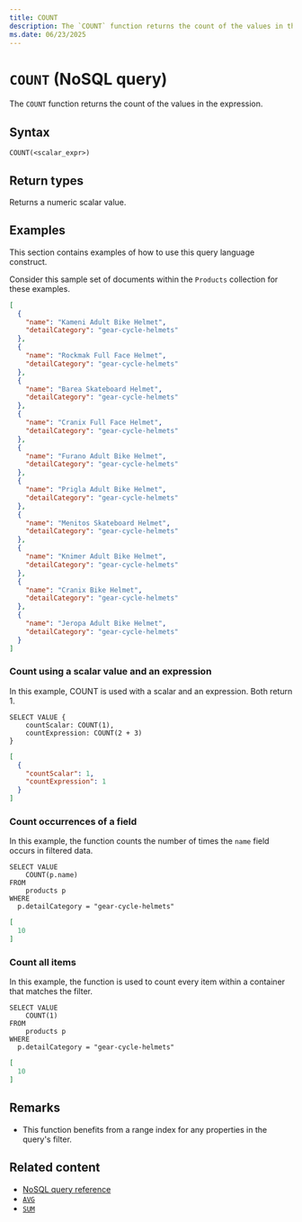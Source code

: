 ```yaml
---
title: COUNT
description: The `COUNT` function returns the count of the values in the expression.
ms.date: 06/23/2025
---
```


# `COUNT` (NoSQL query)

The `COUNT` function returns the count of the values in the expression.

## Syntax

```nosql
COUNT(<scalar_expr>)
```

## Return types

Returns a numeric scalar value.

## Examples

This section contains examples of how to use this query language construct.

Consider this sample set of documents within the `Products` collection for these examples.

```json
[
  {
    "name": "Kameni Adult Bike Helmet",
    "detailCategory": "gear-cycle-helmets"
  },
  {
    "name": "Rockmak Full Face Helmet",
    "detailCategory": "gear-cycle-helmets"
  },
  {
    "name": "Barea Skateboard Helmet",
    "detailCategory": "gear-cycle-helmets"
  },
  {
    "name": "Cranix Full Face Helmet",
    "detailCategory": "gear-cycle-helmets"
  },
  {
    "name": "Furano Adult Bike Helmet",
    "detailCategory": "gear-cycle-helmets"
  },
  {
    "name": "Prigla Adult Bike Helmet",
    "detailCategory": "gear-cycle-helmets"
  },
  {
    "name": "Menitos Skateboard Helmet",
    "detailCategory": "gear-cycle-helmets"
  },
  {
    "name": "Knimer Adult Bike Helmet",
    "detailCategory": "gear-cycle-helmets"
  },
  {
    "name": "Cranix Bike Helmet",
    "detailCategory": "gear-cycle-helmets"
  },
  {
    "name": "Jeropa Adult Bike Helmet",
    "detailCategory": "gear-cycle-helmets"
  }
]
```

### Count using a scalar value and an expression

In this example, COUNT is used with a scalar and an expression. Both return 1.

```nosql
SELECT VALUE {
    countScalar: COUNT(1),
    countExpression: COUNT(2 + 3)
}
```

```json
[
  {
    "countScalar": 1,
    "countExpression": 1
  }
]
```

### Count occurrences of a field

In this example, the function counts the number of times the `name` field occurs in filtered data.

```nosql
SELECT VALUE
    COUNT(p.name)
FROM
    products p
WHERE
  p.detailCategory = "gear-cycle-helmets"
```

```json
[
  10
]
```

### Count all items

In this example, the function is used to count every item within a container that matches the filter.

```nosql
SELECT VALUE
    COUNT(1)
FROM
    products p
WHERE
  p.detailCategory = "gear-cycle-helmets"
```

```json
[
  10
]
```

## Remarks

- This function benefits from a range index for any properties in the query&#39;s filter.

## Related content

- [NoSQL query reference](index.md)
- [`AVG`](avg.md)
- [`SUM`](sum.md)
